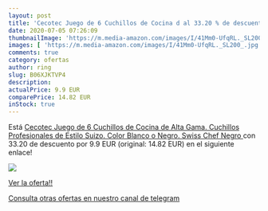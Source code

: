 ```yaml
---
layout: post
title: 'Cecotec Juego de 6 Cuchillos de Cocina d al 33.20 % de descuento'
date: 2020-07-05 07:26:09
thumbnailImage: 'https://m.media-amazon.com/images/I/41Mm0-UfqRL._SL200_.jpg'
images: [ 'https://m.media-amazon.com/images/I/41Mm0-UfqRL._SL200_.jpg' ]
comments: true
category: ofertas
author: ring
slug: B06XJKTVP4
description:
actualPrice: 9.9 EUR
comparePrice: 14.82 EUR
inStock: true
---
```


Está [Cecotec Juego de 6 Cuchillos de Cocina de Alta Gama. Cuchillos Profesionales de Estilo Suizo. Color Blanco o Negro. Swiss Chef  Negro ](https://www.amazon.com/dp/B06XJKTVP4/?tag=redken08-20) con 33.20 de descuento por 9.9 EUR (original: 14.82 EUR) en el siguiente enlace!

[![](https://m.media-amazon.com/images/I/41Mm0-UfqRL._SL200_.jpg)](https://www.amazon.com/dp/B06XJKTVP4/?tag=redken08-20)

[Ver la oferta!!](https://www.amazon.com/dp/B06XJKTVP4/?tag=redken08-20)

[Consulta otras ofertas en nuestro canal de telegram](https://t.me/s/ofertas25)

